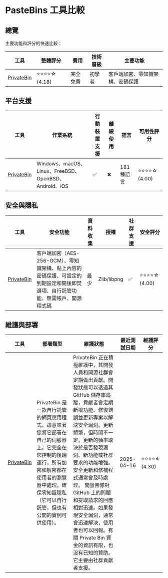 # PasteBins 工具比較
## 總覽
主要功能和評分的快速比較：

| 工具 | 整體評分 | 費用 | 技術層級 | 主要功能 |
|------|----------------|------|-----------------|--------------|
| [PrivateBin](https://privatebin.info/) | ⭐⭐⭐⭐☆ (4.18) | 完全免費 | 初學者 | 客戶端加密、零知識架構、密碼保護 |

## 平台支援
| 工具 | 作業系統 | 行動裝置支援 | 離線使用 | 語言 | 可用性評分 |
|------|------------------|----------------|--------------|-----------|------------------|
| [PrivateBin](https://privatebin.info/) | Windows、macOS、Linux、FreeBSD、OpenBSD、Android、iOS | ✅ | ❌ | 181 種語言 | ⭐⭐⭐⭐☆ (4.00) |

## 安全與隱私
| 工具 | 安全功能 | 資料收集 | 授權 | 社群支援 | 安全評分 |
|------|-------------------|-----------------|----------|------------------|----------------|
| [PrivateBin](https://privatebin.info/) | 客戶端加密（AES-256-GCM）、零知識架構、貼上內容的密碼保護、可設定的到期設定和閱後即焚選項、自行託管功能、無需帳戶、開源程式碼 | 最少 | Zlib/libpng | ✅ | ⭐⭐⭐⭐☆ (4.00) |

## 維護與部署
| 工具 | 部署類型 | 維護狀態 | 最近測試日期 | 維護評分 |
|------|----------------|-------------------|-------------|-------------------|
| [PrivateBin](https://privatebin.info/) | PrivateBin 是一款自行託管的網頁應用程式，這意味著您將它部署在自己的伺服器上。它完全在您控制的後端運行，所有加密和解密都在使用者的瀏覽器中處理，確保零知識隱私（它可以自行託管，但也有公開的實例可供使用）。 | PrivateBin 正在積極維護中，其開發人員和開源社群會定期做出貢獻。開發狀態可以透過其 GitHub 儲存庫追蹤，貢獻者會定期新增功能、修復錯誤並更新專案以解決安全漏洞。更新頻繁，但時間不一定。更新的頻率取決於是否發現漏洞、新功能或社群要求的功能增強。安全更新和修補程式通常會及時處理。 開發團隊對 GitHub 上的問題和提取請求的回應相對迅速。如果發現安全漏洞，通常會迅速解決，使用者也可以回報。有關 Private Bin 資金的資訊有限，也沒有已知的贊助。它主要由社群貢獻者支援。 | 2025-04-16 | ⭐⭐⭐⭐⯪ (4.30) |